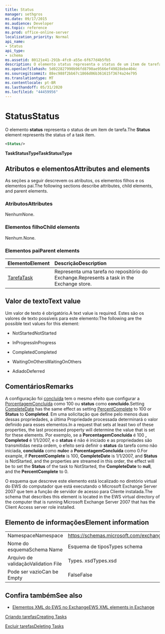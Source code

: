 ```yaml
---
title: Status
manager: sethgros
ms.date: 09/17/2015
ms.audience: Developer
ms.topic: reference
ms.prod: office-online-server
localization_priority: Normal
api_name:
- Status
api_type:
- schema
ms.assetid: 80121e41-291b-4fc0-a55e-6f677d4b5fb5
description: O elemento status representa o status de um item de tarefa.
ms.openlocfilehash: 5d022827990b96fd8790ae9566ef49028ebe404c
ms.sourcegitcommit: 88ec988f2bb67c1866d06b361615f3674a24e795
ms.translationtype: MT
ms.contentlocale: pt-BR
ms.lasthandoff: 05/31/2020
ms.locfileid: "44459956"
---
```

# <a name="status"></a><span data-ttu-id="f97d6-103">Status</span><span class="sxs-lookup"><span data-stu-id="f97d6-103">Status</span></span>

<span data-ttu-id="f97d6-104">O elemento **status** representa o status de um item de tarefa.</span><span class="sxs-lookup"><span data-stu-id="f97d6-104">The **Status** element represents the status of a task item.</span></span> 
  
```xml
<Status/>
```

 <span data-ttu-id="f97d6-105">**TaskStatusType**</span><span class="sxs-lookup"><span data-stu-id="f97d6-105">**TaskStatusType**</span></span>
## <a name="attributes-and-elements"></a><span data-ttu-id="f97d6-106">Atributos e elementos</span><span class="sxs-lookup"><span data-stu-id="f97d6-106">Attributes and elements</span></span>

<span data-ttu-id="f97d6-107">As seções a seguir descrevem os atributos, os elementos filhos e os elementos pai.</span><span class="sxs-lookup"><span data-stu-id="f97d6-107">The following sections describe attributes, child elements, and parent elements.</span></span>
  
### <a name="attributes"></a><span data-ttu-id="f97d6-108">Atributos</span><span class="sxs-lookup"><span data-stu-id="f97d6-108">Attributes</span></span>

<span data-ttu-id="f97d6-109">Nenhum</span><span class="sxs-lookup"><span data-stu-id="f97d6-109">None.</span></span>
  
### <a name="child-elements"></a><span data-ttu-id="f97d6-110">Elementos filho</span><span class="sxs-lookup"><span data-stu-id="f97d6-110">Child elements</span></span>

<span data-ttu-id="f97d6-111">Nenhum.</span><span class="sxs-lookup"><span data-stu-id="f97d6-111">None.</span></span>
  
### <a name="parent-elements"></a><span data-ttu-id="f97d6-112">Elementos pai</span><span class="sxs-lookup"><span data-stu-id="f97d6-112">Parent elements</span></span>

|<span data-ttu-id="f97d6-113">**Elemento**</span><span class="sxs-lookup"><span data-stu-id="f97d6-113">**Element**</span></span>|<span data-ttu-id="f97d6-114">**Descrição**</span><span class="sxs-lookup"><span data-stu-id="f97d6-114">**Description**</span></span>|
|:-----|:-----|
|[<span data-ttu-id="f97d6-115">Tarefa</span><span class="sxs-lookup"><span data-stu-id="f97d6-115">Task</span></span>](task.md) <br/> |<span data-ttu-id="f97d6-116">Representa uma tarefa no repositório do Exchange.</span><span class="sxs-lookup"><span data-stu-id="f97d6-116">Represents a task in the Exchange store.</span></span>  <br/> |
   
## <a name="text-value"></a><span data-ttu-id="f97d6-117">Valor de texto</span><span class="sxs-lookup"><span data-stu-id="f97d6-117">Text value</span></span>

<span data-ttu-id="f97d6-118">Um valor de texto é obrigatório.</span><span class="sxs-lookup"><span data-stu-id="f97d6-118">A text value is required.</span></span> <span data-ttu-id="f97d6-119">Estes são os valores de texto possíveis para este elemento:</span><span class="sxs-lookup"><span data-stu-id="f97d6-119">The following are the possible text values for this element:</span></span>
  
- <span data-ttu-id="f97d6-120">NotStarted</span><span class="sxs-lookup"><span data-stu-id="f97d6-120">NotStarted</span></span>
    
- <span data-ttu-id="f97d6-121">InProgress</span><span class="sxs-lookup"><span data-stu-id="f97d6-121">InProgress</span></span>
    
- <span data-ttu-id="f97d6-122">Completed</span><span class="sxs-lookup"><span data-stu-id="f97d6-122">Completed</span></span>
    
- <span data-ttu-id="f97d6-123">WaitingOnOthers</span><span class="sxs-lookup"><span data-stu-id="f97d6-123">WaitingOnOthers</span></span>
    
- <span data-ttu-id="f97d6-124">Adiado</span><span class="sxs-lookup"><span data-stu-id="f97d6-124">Deferred</span></span>
    
## <a name="remarks"></a><span data-ttu-id="f97d6-125">Comentários</span><span class="sxs-lookup"><span data-stu-id="f97d6-125">Remarks</span></span>

<span data-ttu-id="f97d6-126">A configuração foi [concluída](completedate.md) tem o mesmo efeito que configurar a [PorcentagemConcluída](percentcomplete.md) como 100 ou **status** como **concluído**.</span><span class="sxs-lookup"><span data-stu-id="f97d6-126">Setting [CompleteDate](completedate.md) has the same effect as setting [PercentComplete](percentcomplete.md) to 100 or **Status** to **Completed**.</span></span> <span data-ttu-id="f97d6-127">Em uma solicitação que define pelo menos duas dessas propriedades, a última Propriedade processada determinará o valor definido para esses elementos.</span><span class="sxs-lookup"><span data-stu-id="f97d6-127">In a request that sets at least two of these properties, the last processed property will determine the value that is set for these elements.</span></span> <span data-ttu-id="f97d6-128">Por exemplo, se a **PorcentagemConcluída** é 100 **, Completed** é 1/1/2007, e o **status** é não é iniciado e as propriedades são transmitidas nesta ordem, o efeito será definir o **status** da tarefa como não iniciada, **concluída** como **nulo**e a **PorcentagemConcluída** como 0.</span><span class="sxs-lookup"><span data-stu-id="f97d6-128">For example, if **PercentComplete** is 100, **CompleteDate** is 1/1/2007, and **Status** is NotStarted, and the properties are streamed in this order, the effect will be to set the **Status** of the task to NotStarted, the **CompleteDate** to **null**, and the **PercentComplete** to 0.</span></span> 
  
<span data-ttu-id="f97d6-129">O esquema que descreve este elemento está localizado no diretório virtual do EWS do computador que está executando o Microsoft Exchange Server 2007 que tem a função de servidor de acesso para Cliente instalada.</span><span class="sxs-lookup"><span data-stu-id="f97d6-129">The schema that describes this element is located in the EWS virtual directory of the computer that is running Microsoft Exchange Server 2007 that has the Client Access server role installed.</span></span>
  
## <a name="element-information"></a><span data-ttu-id="f97d6-130">Elemento de informações</span><span class="sxs-lookup"><span data-stu-id="f97d6-130">Element information</span></span>

|||
|:-----|:-----|
|<span data-ttu-id="f97d6-131">Namespace</span><span class="sxs-lookup"><span data-stu-id="f97d6-131">Namespace</span></span>  <br/> |https://schemas.microsoft.com/exchange/services/2006/types  <br/> |
|<span data-ttu-id="f97d6-132">Nome do esquema</span><span class="sxs-lookup"><span data-stu-id="f97d6-132">Schema Name</span></span>  <br/> |<span data-ttu-id="f97d6-133">Esquema de tipos</span><span class="sxs-lookup"><span data-stu-id="f97d6-133">Types schema</span></span>  <br/> |
|<span data-ttu-id="f97d6-134">Arquivo de validação</span><span class="sxs-lookup"><span data-stu-id="f97d6-134">Validation File</span></span>  <br/> |<span data-ttu-id="f97d6-135">Types. xsd</span><span class="sxs-lookup"><span data-stu-id="f97d6-135">Types.xsd</span></span>  <br/> |
|<span data-ttu-id="f97d6-136">Pode ser vazio</span><span class="sxs-lookup"><span data-stu-id="f97d6-136">Can be Empty</span></span>  <br/> |<span data-ttu-id="f97d6-137">False</span><span class="sxs-lookup"><span data-stu-id="f97d6-137">False</span></span>  <br/> |
   
## <a name="see-also"></a><span data-ttu-id="f97d6-138">Confira também</span><span class="sxs-lookup"><span data-stu-id="f97d6-138">See also</span></span>



- [<span data-ttu-id="f97d6-139">Elementos XML do EWS no Exchange</span><span class="sxs-lookup"><span data-stu-id="f97d6-139">EWS XML elements in Exchange</span></span>](ews-xml-elements-in-exchange.md)


[<span data-ttu-id="f97d6-140">Criando tarefas</span><span class="sxs-lookup"><span data-stu-id="f97d6-140">Creating Tasks</span></span>](https://msdn.microsoft.com/library/0ef97334-e8a0-4f67-a23a-dd9e2bbad49f%28Office.15%29.aspx)
  
[<span data-ttu-id="f97d6-141">Excluir tarefas</span><span class="sxs-lookup"><span data-stu-id="f97d6-141">Deleting Tasks</span></span>](https://msdn.microsoft.com/library/a3d7e25f-8a35-4901-b1d9-d31f418ab340%28Office.15%29.aspx)

